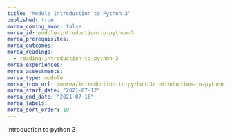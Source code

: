 ```yaml
---
title: "Module Introduction to Python 3"
published: true
morea_coming_soon: false
morea_id: module-introduction-to-python-3
morea_prerequisites:
morea_outcomes:
morea_readings:
  - reading-introduction-to-python-3
morea_experiences:
morea_assessments:
morea_type: module
morea_icon_url: /morea/introduction-to-python-3/introduction-to-python-3.png
morea_start_date: "2021-07-12"
morea_end_date: "2021-07-16"
morea_labels:
morea_sort_order: 10
---
```


introduction to python 3
